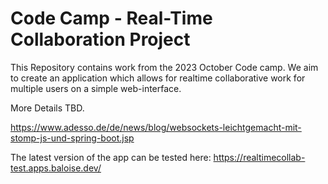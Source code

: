 # Code Camp - Real-Time Collaboration Project 

This Repository contains work from the 2023 October Code camp. 
We aim to create an application which allows for realtime collaborative work for multiple users on a simple web-interface.

More Details TBD.

https://www.adesso.de/de/news/blog/websockets-leichtgemacht-mit-stomp-js-und-spring-boot.jsp

The latest version of the app can be tested here:
https://realtimecollab-test.apps.baloise.dev/